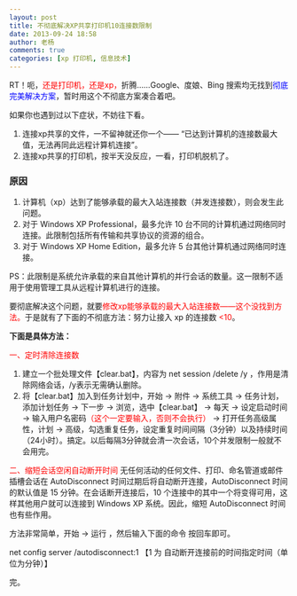 ```yaml
---
layout: post
title: 不彻底解决XP共享打印机10连接数限制
date: 2013-09-24 18:58
author: 老杨
comments: true
categories: [xp 打印机, 信息技术]
---
```

RT！呃，<span style="color: #ff0000;">还是打印机，还是xp，</span>折腾……Google、度娘、Bing 搜索均无找到<span style="color: #0000ff;">彻底完美解决方案</span>，暂时用这个不彻底方案凑合着吧。

如果你也遇到过以下症状，不妨往下看。
<ol>
	<li>连接xp共享的文件，一不留神就还你一个—— “已达到计算机的连接数最大值，无法再同此远程计算机连接”。</li>
	<li>连接xp共享的打印机，按半天没反应，一看，打印机脱机了。</li>
</ol>
<!--more-->
<h3>原因</h3>

<ol>
	<li>计算机（xp）达到了能够承载的最大入站连接数（并发连接数），则会发生此问题。</li>
	<li>对于 Windows XP Professional，最多允许 10 台不同的计算机通过网络同时连接。此限制包括所有传输和共享协议的资源的组合。</li>
	<li>对于 Windows XP Home Edition，最多允许 5 台其他计算机通过网络同时连接。</li>
</ol>

PS：此限制是系统允许承载的来自其他计算机的并行会话的数量。这一限制不适用于使用管理工具从远程计算机进行的连接。

要彻底解决这个问题，就要<span style="color: #ff0000;">修改xp能够承载的最大入站连接数——这个没找到方法。</span>于是就有了下面的不彻底方法：努力让接入 xp 的连接数 <span style="color: #ff0000;"><10</span>。

<strong>下面是具体方法：</strong>

<span style="color: #ff0000;">一、定时清除连接数</span>
<ol>
	<li>建立一个批处理文件【clear.bat】，内容为 net session /delete /y ，作用是清除网络会话，/y表示无需确认删除。</li>
	<li>将【clear.bat】加入到任务计划中，开始 → 附件 → 系统工具 → 任务计划，添加计划任务 → 下一步 → 浏览，选中【clear.bat】 → 每天 → 设定启动时间 → 输入用户名密码<span style="color: #ff0000;">（这个一定要输入，否则不会执行）</span> → 打开任务高级属性，计划 → 高级，勾选重复任务，设定重复时间间隔（3分钟）以及持续时间（24小时）。搞定。以后每隔3分钟就会清一次会话，10个并发限制一般就不会用完。</li>
</ol>

<span style="color: #ff0000;">二、缩短会话空闲自动断开时间</span>
无任何活动的任何文件、打印、命名管道或邮件插槽会话在 AutoDisconnect 时间过期后将自动断开连接，AutoDisconnect 时间的默认值是 15 分钟。在会话断开连接后，10 个连接中的其中一个将变得可用，这样其他用户就可以连接到 Windows XP 系统。因此，缩短 AutoDisconnect 时间也有些作用。

方法非常简单，开始 → 运行 ，然后输入下面的命令 按回车即可。

net config server /autodisconnect:1          【1 为 自动断开连接前的时间指定时间（单位为分钟）】

完。

